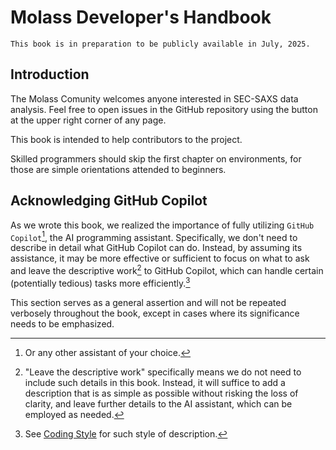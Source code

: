 # Molass Developer's Handbook

```{warning}
This book is in preparation to be publicly available in July, 2025.
```

## Introduction

The Molass Comunity welcomes anyone interested in SEC-SAXS data analysis. Feel free to open issues in the GitHub repository using the button at the upper right corner of any page.

This book is intended to help contributors to the project.

Skilled programmers should skip the first chapter on environments, for those are simple orientations attended to beginners.

## Acknowledging GitHub Copilot

As we wrote this book, we realized the importance of fully utilizing `GitHub Copilot`[^1], the AI programming assistant. Specifically, we don't need to describe in detail what GitHub Copilot can do. Instead, by assuming its assistance, it may be more effective or sufficient to focus on what to ask and leave the descriptive work[^2] to GitHub Copilot, which can handle certain (potentially tedious) tasks more efficiently.[^3]

This section serves as a general assertion and will not be repeated verbosely throughout the book, except in cases where its significance needs to be emphasized.

[^1]: Or any other assistant of your choice.

[^2]: "Leave the descriptive work" specifically means we do not need to include such details in this book. Instead, it will suffice to add a description that is as simple as possible without risking the loss of clarity, and leave further details to the AI assistant, which can be employed as needed.

[^3]: See [Coding Style](coding_style) for such style of description.